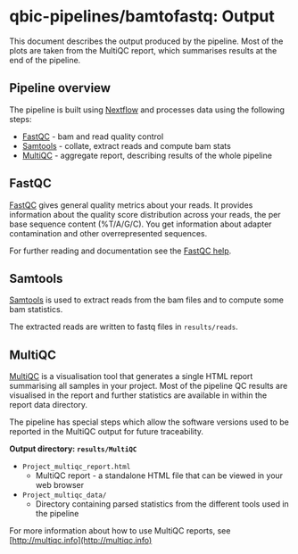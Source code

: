 # qbic-pipelines/bamtofastq: Output

This document describes the output produced by the pipeline. Most of the plots are taken from the MultiQC report, which summarises results at the end of the pipeline.

## Pipeline overview
The pipeline is built using [Nextflow](https://www.nextflow.io/)
and processes data using the following steps:

* [FastQC](#fastqc) - bam and read quality control
* [Samtools](#samtools) - collate, extract reads and compute bam stats
* [MultiQC](#multiqc) - aggregate report, describing results of the whole pipeline

## FastQC
  [FastQC](http://www.bioinformatics.babraham.ac.uk/projects/fastqc/) gives general quality metrics about your reads. It provides information about the quality score distribution across your reads, the per base sequence content (%T/A/G/C). You get information about adapter contamination and other overrepresented sequences.

  For further reading and documentation see the [FastQC help](http://www.bioinformatics.babraham.ac.uk/projects/fastqc/Help/).
  
## Samtools
[Samtools](https://www.htslib.org) is used to extract reads from the bam files and to compute some bam statistics.

The extracted reads are written to fastq files in `results/reads`.

## MultiQC
[MultiQC](http://multiqc.info) is a visualisation tool that generates a single HTML report summarising all samples in your project. Most of the pipeline QC results are visualised in the report and further statistics are available in within the report data directory.

The pipeline has special steps which allow the software versions used to be reported in the MultiQC output for future traceability.

**Output directory: `results/MultiQC`**

* `Project_multiqc_report.html`
  * MultiQC report - a standalone HTML file that can be viewed in your web browser
* `Project_multiqc_data/`
  * Directory containing parsed statistics from the different tools used in the pipeline

For more information about how to use MultiQC reports, see [http://multiqc.info](http://multiqc.info)

